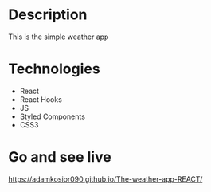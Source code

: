 # Description
This is the simple weather app

# Technologies
* React
* React Hooks
* JS
* Styled Components
* CSS3

# Go and see live
https://adamkosior090.github.io/The-weather-app-REACT/
